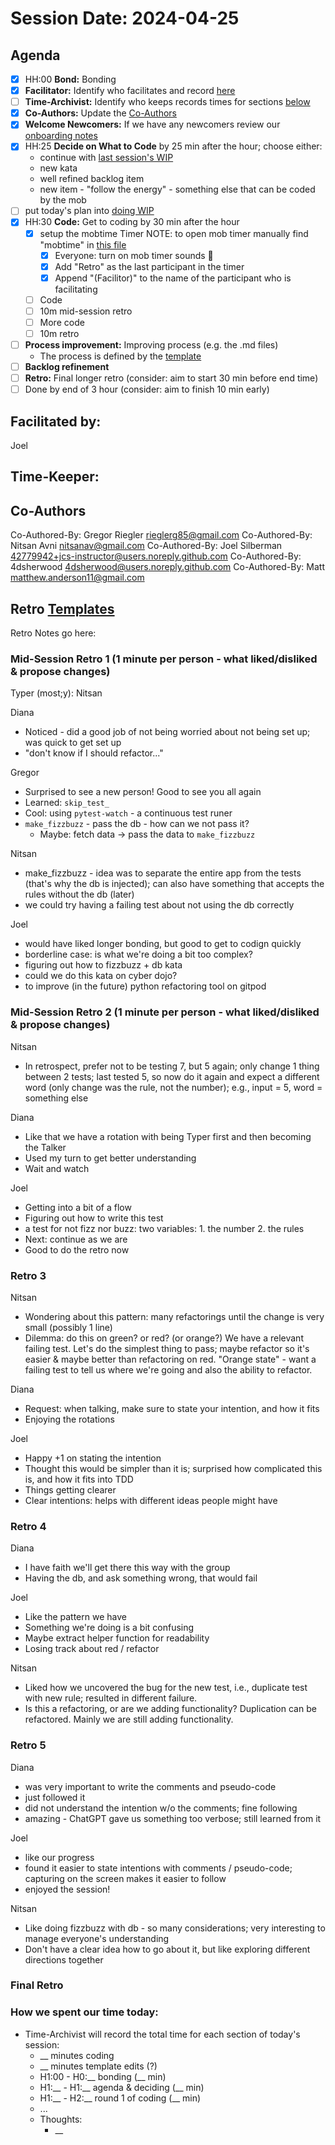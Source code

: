 # Session Date: 2024-04-25

## Agenda

- [x] HH:00 **Bond:** Bonding
- [x] **Facilitator:** Identify who facilitates and record [here](#facilitated-by)
- [ ] **Time-Archivist:** Identify who keeps records times for sections [below](#how-we-spent-our-time-today)
- [x] **Co-Authors:** Update the [Co-Authors](#co-authors) 
- [x] **Welcome Newcomers:** If we have any newcomers review our [onboarding notes](../docs/onboarding-notes.md)
- [x] HH:25 **Decide on What to Code** by 25 min after the hour; choose either:
    - continue with [last session's WIP](../docs/backlog.md#doing-wip)
    - new kata
    - well refined backlog item
    - new item - "follow the energy" - something else that can be coded by the mob
- [ ] put today's plan into [doing WIP](../docs/backlog.md#doing-wip)
- [x] HH:30 **Code:** Get to coding by 30 min after the hour 
  - [x] setup the mobtime Timer
        NOTE: to open mob timer manually find "mobtime" in [this file](../.gitpod.yml)
    - [x] Everyone: turn on mob timer sounds 📣
    - [x] Add "Retro" as the last participant in the timer
    - [x] Append "(Facilitor)" to the name of the participant who is facilitating
  - [ ] Code
  - [ ] 10m mid-session retro
  - [ ] More code
  - [ ] 10m retro
- [ ] **Process improvement:** Improving process (e.g. the .md files)
  - The process is defined by the [template](./session-notes-YYYY-MM-DD.md)
- [ ] **Backlog refinement**
- [ ] **Retro:** Final longer retro (consider: aim to start 30 min before end time)
- [ ] Done by end of 3 hour (consider: aim to finish 10 min early)

## Facilitated by:
Joel

## Time-Keeper:

## Co-Authors
Co-Authored-By: Gregor Riegler <rieglerg85@gmail.com>
Co-Authored-By: Nitsan Avni <nitsanav@gmail.com>
Co-Authored-By: Joel Silberman <42779942+jcs-instructor@users.noreply.github.com>
Co-Authored-By: 4dsherwood <4dsherwood@users.noreply.github.com>
Co-Authored-By: Matt <matthew.anderson11@gmail.com>

## Retro [Templates](../docs/retro-templates.md)

Retro Notes go here:

### Mid-Session Retro 1 (1 minute per person - what liked/disliked & propose changes)

Typer (most;y): Nitsan

Diana
- Noticed - did a good job of not being worried about not being set up; was quick to get set up
- "don't know if I should refactor..."

Gregor
- Surprised to see a new person! Good to see you all again
- Learned: `skip_test_`
- Cool: using `pytest-watch` - a continuous test runer
- `make_fizzbuzz` - pass the db - how can we not pass it?
  - Maybe: fetch data -> pass the data to `make_fizzbuzz`

Nitsan
- make_fizzbuzz - idea was to separate the entire app from the tests (that's why the db is injected); can also have something
  that accepts the rules without the db (later)
- we could try having a failing test about not using the db correctly

Joel
- would have liked longer bonding, but good to get to codign quickly
- borderline case: is what we're doing a bit too complex?
- figuring out how to fizzbuzz + db kata
- could we do this kata on cyber dojo?
- to improve (in the future) python refactoring tool on gitpod

### Mid-Session Retro 2 (1 minute per person - what liked/disliked & propose changes)

Nitsan
- In retrospect, prefer not to be testing 7, but 5 again; only change 1 thing between 2 tests; last tested 5, so
  now do it again and expect a different word (only change was the rule, not the number); e.g., input = 5, word = something else

Diana
- Like that we have a rotation with being Typer first and then becoming the Talker
- Used my turn to get better understanding
- Wait and watch

Joel
- Getting into a bit of a flow
- Figuring out how to write this test
- a test for not fizz nor buzz: two variables: 1. the number 2. the rules
- Next: continue as we are
- Good to do the retro now

### Retro 3

Nitsan
- Wondering about this pattern: many refactorings until the change is very small (possibly 1 line)
- Dilemma: do this on green? or red? (or orange?) We have a relevant failing test. Let's do the simplest thing to pass;
  maybe refactor so it's easier & maybe better than refactoring on red. "Orange state" - want a failing test to tell us
  where we're going and also the ability to refactor.

Diana
- Request: when talking, make sure to state your intention, and how it fits
- Enjoying the rotations

Joel
- Happy +1 on stating the intention
- Thought this would be simpler than it is; surprised how complicated this is, and how it fits into TDD
- Things getting clearer
- Clear intentions: helps with different ideas people might have


### Retro 4

Diana
- I have faith we'll get there this way with the group
- Having the db, and ask something wrong, that would fail

Joel
- Like the pattern we have
- Something we're doing is a bit confusing
- Maybe extract helper function for readability
- Losing track about red / refactor

Nitsan
- Liked how we uncovered the bug for the new test, i.e., duplicate test with new rule; resulted in different failure.
- Is this a refactoring, or are we adding functionality? Duplication can be refactored. Mainly we are still adding functionality.

### Retro 5

Diana
- was very important to write the comments and pseudo-code
- just followed it
- did not understand the intention w/o the comments; fine following
- amazing - ChatGPT gave us something too verbose; still learned from it

Joel
- like our progress
- found it easier to state intentions with comments / pseudo-code; capturing on the screen makes it easier to follow
- enjoyed the session!

Nitsan
- Like doing fizzbuzz with db - so many considerations; very interesting to manage everyone's understanding 
- Don't have a clear idea how to go about it, but like exploring different directions together

### Final Retro

### How we spent our time today:
- Time-Archivist will record the total time for each section of today's session:
  - __ minutes coding
  - __ minutes template edits (?)
  - H1:00 - H0:__ bonding            (__ min)
  - H1:__ - H1:__ agenda & deciding  (__ min)
  - H1:__ - H2:__ round 1 of coding  (__ min)
  - ...
  - Thoughts:
    - __
